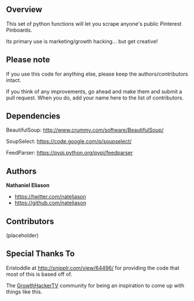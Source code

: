 ## Overview

This set of python functions will let you scrape anyone's public Pinterest Pinboards.

Its primary use is marketing/growth hacking... but get creative!


## Please note

If you use this code for anything else, please keep the authors/contributors intact.

If you think of any improvements, go ahead and make them and submit a pull request. When you do, add your name here to the list of contributors.


## Dependencies

BeautifulSoup: http://www.crummy.com/software/BeautifulSoup/

SoupSelect: https://code.google.com/p/soupselect/

FeedParser: https://pypi.python.org/pypi/feedparser


## Authors

**Nathaniel Eliason**

- <https://twitter.com/nateliason>
- <https://github.com/nateliason>


## Contributors

(placeholder)


## Special Thanks To

Eristoddle at http://snipplr.com/view/64496/ for providing the code that most of this is based off of.

The [GrowthHackerTV](http://www.growthhacker.tv) community for being an inspiration to come up with things like this.
